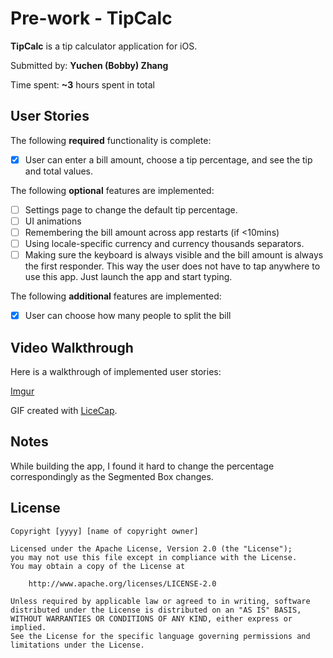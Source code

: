 # Pre-work - TipCalc

**TipCalc** is a tip calculator application for iOS.

Submitted by: **Yuchen (Bobby) Zhang**

Time spent: **~3** hours spent in total

## User Stories

The following **required** functionality is complete:
* [x] User can enter a bill amount, choose a tip percentage, and see the tip and total values.

The following **optional** features are implemented:
* [ ] Settings page to change the default tip percentage.
* [ ] UI animations
* [ ] Remembering the bill amount across app restarts (if <10mins)
* [ ] Using locale-specific currency and currency thousands separators.
* [ ] Making sure the keyboard is always visible and the bill amount is always the first responder. This way the user does not have to tap anywhere to use this app. Just launch the app and start typing.

The following **additional** features are implemented:
- [x] User can choose how many people to split the bill

## Video Walkthrough

Here is a walkthrough of implemented user stories:

[Imgur](http://i.imgur.com/bsgPvhd.gifv)

GIF created with [LiceCap](http://www.cockos.com/licecap/).

## Notes

While building the app, I found it hard to change the percentage correspondingly as the Segmented Box changes.

## License

    Copyright [yyyy] [name of copyright owner]

    Licensed under the Apache License, Version 2.0 (the "License");
    you may not use this file except in compliance with the License.
    You may obtain a copy of the License at

        http://www.apache.org/licenses/LICENSE-2.0

    Unless required by applicable law or agreed to in writing, software
    distributed under the License is distributed on an "AS IS" BASIS,
    WITHOUT WARRANTIES OR CONDITIONS OF ANY KIND, either express or implied.
    See the License for the specific language governing permissions and
    limitations under the License.
